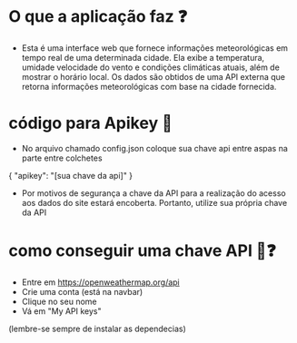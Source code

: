 # O que a aplicação faz ❓

- Esta é uma interface web que fornece informações meteorológicas em tempo real de uma determinada cidade. Ela exibe a temperatura, umidade velocidade do vento e condições climáticas atuais, além de mostrar o horário local. Os dados são obtidos de uma API externa que retorna informações meteorológicas com base na cidade fornecida.



# código para Apikey 🔑

- No arquivo chamado config.json coloque sua chave api entre aspas na parte entre colchetes

{
    "apikey": "[sua chave da api]"
}

- Por motivos de segurança a chave da API para a realização do acesso aos dados do site estará encoberta. Portanto, utilize sua própria chave da API

# como conseguir uma chave API 🔑❓


- Entre em https://openweathermap.org/api
- Crie uma conta (está na navbar)
- Clique no seu nome 
- Vá em "My API keys"

(lembre-se sempre de instalar as dependecias)
